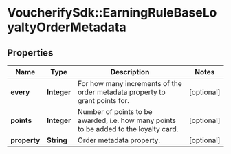 # VoucherifySdk::EarningRuleBaseLoyaltyOrderMetadata

## Properties

| Name | Type | Description | Notes |
| ---- | ---- | ----------- | ----- |
| **every** | **Integer** | For how many increments of the order metadata property to grant points for. | [optional] |
| **points** | **Integer** | Number of points to be awarded, i.e. how many points to be added to the loyalty card. | [optional] |
| **property** | **String** | Order metadata property. | [optional] |

